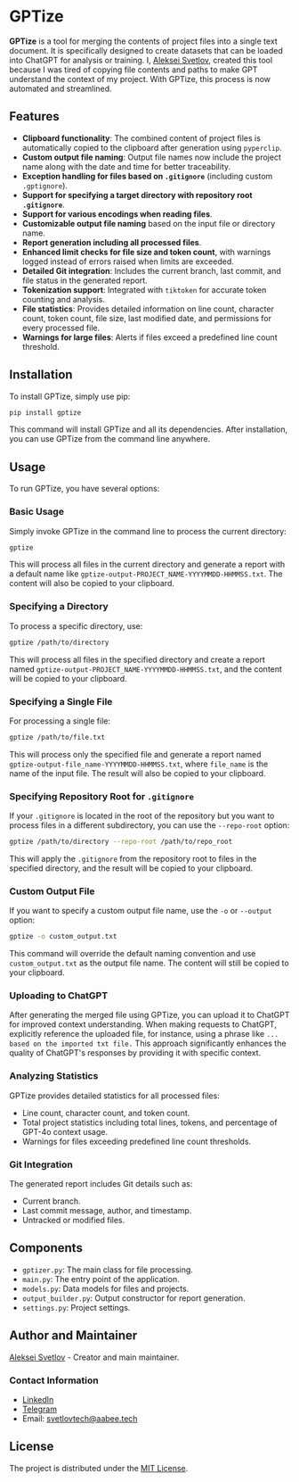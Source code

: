 
# GPTize

**GPTize** is a tool for merging the contents of project files into a single text document. It is specifically designed to create datasets that can be loaded into ChatGPT for analysis or training. I, [Aleksei Svetlov](https://www.linkedin.com/in/svetlovtech/), created this tool because I was tired of copying file contents and paths to make GPT understand the context of my project. With GPTize, this process is now automated and streamlined.

## Features
- **Clipboard functionality**: The combined content of project files is automatically copied to the clipboard after generation using `pyperclip`.
- **Custom output file naming**: Output file names now include the project name along with the date and time for better traceability.
- **Exception handling for files based on `.gitignore`** (including custom `.gptignore`).
- **Support for specifying a target directory with repository root `.gitignore`**.
- **Support for various encodings when reading files**.
- **Customizable output file naming** based on the input file or directory name.
- **Report generation including all processed files**.
- **Enhanced limit checks for file size and token count**, with warnings logged instead of errors raised when limits are exceeded.
- **Detailed Git integration**: Includes the current branch, last commit, and file status in the generated report.
- **Tokenization support**: Integrated with `tiktoken` for accurate token counting and analysis.
- **File statistics**: Provides detailed information on line count, character count, token count, file size, last modified date, and permissions for every processed file.
- **Warnings for large files**: Alerts if files exceed a predefined line count threshold.

## Installation
To install GPTize, simply use pip:

```bash
pip install gptize
```

This command will install GPTize and all its dependencies. After installation, you can use GPTize from the command line anywhere.

## Usage
To run GPTize, you have several options:

### Basic Usage
Simply invoke GPTize in the command line to process the current directory:

```bash
gptize
```

This will process all files in the current directory and generate a report with a default name like `gptize-output-PROJECT_NAME-YYYYMMDD-HHMMSS.txt`. The content will also be copied to your clipboard.

### Specifying a Directory
To process a specific directory, use:

```bash
gptize /path/to/directory
```

This will process all files in the specified directory and create a report named `gptize-output-PROJECT_NAME-YYYYMMDD-HHMMSS.txt`, and the content will be copied to your clipboard.

### Specifying a Single File
For processing a single file:

```bash
gptize /path/to/file.txt
```

This will process only the specified file and generate a report named `gptize-output-file_name-YYYYMMDD-HHMMSS.txt`, where `file_name` is the name of the input file. The result will also be copied to your clipboard.

### Specifying Repository Root for `.gitignore`
If your `.gitignore` is located in the root of the repository but you want to process files in a different subdirectory, you can use the `--repo-root` option:

```bash
gptize /path/to/directory --repo-root /path/to/repo_root
```

This will apply the `.gitignore` from the repository root to files in the specified directory, and the result will be copied to your clipboard.

### Custom Output File
If you want to specify a custom output file name, use the `-o` or `--output` option:

```bash
gptize -o custom_output.txt
```

This command will override the default naming convention and use `custom_output.txt` as the output file name. The content will still be copied to your clipboard.

### Uploading to ChatGPT
After generating the merged file using GPTize, you can upload it to ChatGPT for improved context understanding. When making requests to ChatGPT, explicitly reference the uploaded file, for instance, using a phrase like `... based on the imported txt file.` This approach significantly enhances the quality of ChatGPT's responses by providing it with specific context.

### Analyzing Statistics
GPTize provides detailed statistics for all processed files:
- Line count, character count, and token count.
- Total project statistics including total lines, tokens, and percentage of GPT-4o context usage.
- Warnings for files exceeding predefined line count thresholds.

### Git Integration
The generated report includes Git details such as:
- Current branch.
- Last commit message, author, and timestamp.
- Untracked or modified files.

## Components
- `gptizer.py`: The main class for file processing.
- `main.py`: The entry point of the application.
- `models.py`: Data models for files and projects.
- `output_builder.py`: Output constructor for report generation.
- `settings.py`: Project settings.

## Author and Maintainer
[Aleksei Svetlov](https://www.linkedin.com/in/svetlovtech/) - Creator and main maintainer.

### Contact Information
- [LinkedIn](https://www.linkedin.com/in/svetlovtech/)
- [Telegram](https://t.me/SvetlovTech)
- Email: svetlovtech@aabee.tech

## License
The project is distributed under the [MIT License](LICENSE).
